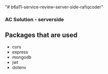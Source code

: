 "# b6a11-service-review-server-side-rafiqcoder"

### AC Solution - serverside

## Packages that are used

- cors
- express
- mongodb
- jwt
- dotenv
